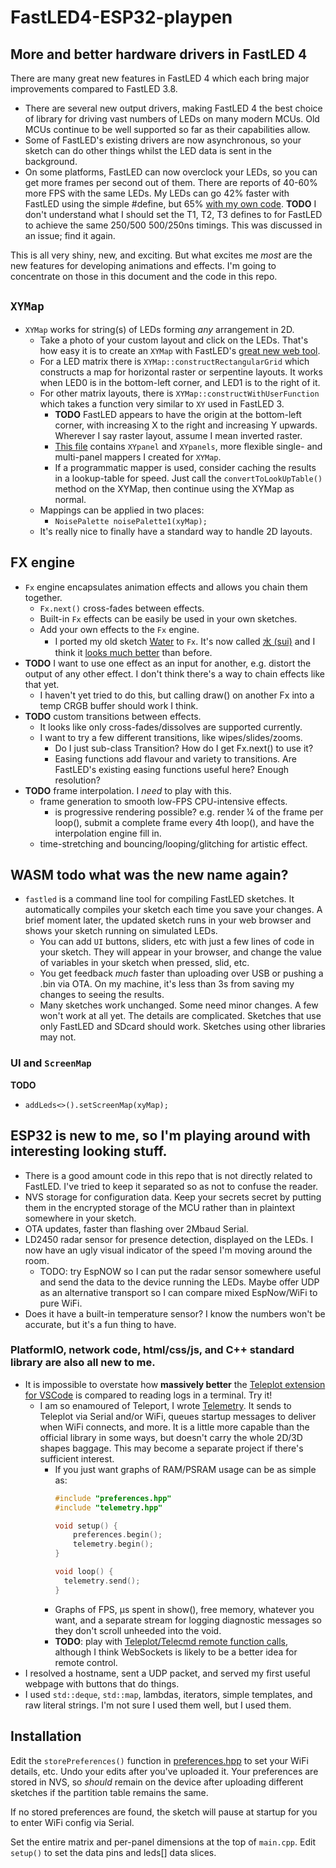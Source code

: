 # FastLED4-ESP32-playpen

## More and better hardware drivers in FastLED 4
There are many great new features in FastLED 4 which each bring major
improvements compared to FastLED 3.8.

 * There are several new output drivers, making FastLED 4 the best choice of
   library for driving vast numbers of LEDs on many modern MCUs. Old MCUs continue to be well supported so far as their capabilities allow.
 * Some of FastLED's existing drivers are now asynchronous, so your sketch
   can do other things whilst the LED data is sent in the background.
 * On some platforms, FastLED can now overclock your LEDs, so you can get more
   frames per second out of them. There are reports of 40-60% more FPS with the
   same LEDs. My LEDs can go 42% faster with FastLED using the simple #define,
   but 65%
   [with my own code](https://gist.github.com/sutaburosu/89920c71a9635fec595e243fa6e7360e).
   **TODO** I don't understand what I should set the T1, T2, T3 defines to for
   FastLED to achieve the same 250/500 500/250ns timings. This was discussed in
   an issue; find it again.

This is all very shiny, new, and exciting. But what excites me *most* are the new
features for developing animations and effects. I'm going to concentrate on
those in this document and the code in this repo.

## `XYMap`
  * `XYMap` works for string(s) of LEDs forming *any* arrangement in 2D.
    * Take a photo of your custom layout and click on the LEDs. That's how easy
      it is to create an `XYMap` with FastLED's
      [great new web tool](https://ledmapper.com).
    * For a LED matrix there is `XYMap::constructRectangularGrid` which
      constructs a map for horizontal raster or serpentine layouts. It works
      when LED0 is in the bottom-left corner, and LED1 is to the right of it.
    * For other matrix layouts, there is `XYMap::constructWithUserFunction`
      which takes a function very similar to `XY` used in FastLED 3.
      * **TODO** FastLED appears to have the origin at the bottom-left corner,
        with increasing X to the right and increasing Y upwards. Wherever I say
        raster layout, assume I mean inverted raster.
      * [This file](src/XY.hpp) contains `XYpanel` and `XYpanels`, more flexible
        single- and multi-panel mappers I created for `XYMap`.
      * If a programmatic mapper is used, consider caching the results in a
        lookup-table for speed. Just call the `convertToLookUpTable()` method on
        the XYMap, then continue using the XYMap as normal.
    * Mappings can be applied in two places:
      * `NoisePalette noisePalette1(xyMap);`
    * It's really nice to finally have a standard way to handle 2D layouts.

## FX engine
* `Fx` engine encapsulates animation effects and allows you chain them
  together.
  * `Fx.next()` cross-fades between effects.
  * Built-in `Fx` effects can be easily be used in your own sketches.
  * Add your own effects to the `Fx` engine.
    * I ported my old sketch
      [Water](https://github.com/FastLED/FastLED/blob/master/examples/FxWater/FxWater.ino)
      to `Fx`. It's now called [水 (sui)](src/fxSui.hpp) and I think it
      [looks much better](https://st4vs.net/sui/) than before.
* **TODO** I want to use one effect as an input for another, e.g. distort
  the output of any other effect. I don't think there's a way to chain
  effects like that yet.
  * I haven't yet tried to do this, but calling draw() on another Fx into a
    temp CRGB buffer should work I think.
* **TODO** custom transitions between effects.
  * It looks like only cross-fades/dissolves are supported currently.
  * I want to try a few different transitions, like wipes/slides/zooms.
    * Do I just sub-class Transition? How do I get Fx.next() to use it?
    * Easing functions add flavour and variety to transitions. Are FastLED's
      existing easing functions useful here? Enough resolution?
* **TODO** frame interpolation. I *need* to play with this.
  * frame generation to smooth low-FPS CPU-intensive effects.
    * is progressive rendering possible? e.g. render ¼ of the frame per
      loop(), submit a complete frame every 4th loop(), and have the
      interpolation engine fill in.
  * time-stretching and bouncing/looping/glitching for artistic effect.


## WASM  **todo** what was the new name again?
  * `fastled` is a command line tool for
    compiling FastLED sketches. It automatically compiles your sketch each time
    you save your changes. A brief moment later, the updated sketch runs in your
    web browser and shows your sketch running on simulated LEDs.
    * You can add `UI` buttons, sliders, etc with just a few lines of code in
      your sketch. They will appear in your browser, and change the value of
      variables in your sketch when pressed, slid, etc.
    * You get feedback *much* faster than uploading over USB or pushing a .bin
      via OTA. On my machine, it's less than 3s from saving my changes to seeing
      the results.
    * Many sketches work unchanged. Some need minor changes. A few won't work at
      all yet. The details are complicated. Sketches that use only FastLED and
      SDcard should work. Sketches using other libraries may not.

### UI and `ScreenMap`
**TODO**
  * `addLeds<>().setScreenMap(xyMap);`


## ESP32 is new to me, so I'm playing around with interesting looking stuff.
  * There is a good amount code in this repo that is not directly related to
    FastLED. I've tried to keep it separated so as not to confuse the
    reader.
  * NVS storage for configuration data. Keep your secrets secret by putting them
    in the encrypted storage of the MCU rather than in plaintext somewhere in
    your sketch.
  * OTA updates, faster than flashing over 2Mbaud Serial.
  * LD2450 radar sensor for presence detection, displayed on the LEDs. I now
    have an ugly visual indicator of the speed I'm moving around the room.
    * TODO: try EspNOW so I can put the radar sensor somewhere useful and send
      the data to the device running the LEDs. Maybe offer UDP as an alternative
      transport so I can compare mixed EspNow/WiFi to pure WiFi.
  * Does it have a built-in temperature sensor? I know the numbers won't be
    accurate, but it's a fun thing to have.

### PlatformIO, network code, html/css/js, and C++ standard library are also all new to me.
  * It is impossible to overstate how **massively better** the
    [Teleplot extension for VSCode](https://github.com/nesnes/teleplot) is
    compared to reading logs in a terminal. Try it!
    * I am so enamoured of Teleport, I wrote [Telemetry](src/telemetry.hpp). It
      sends to Teleplot via Serial and/or WiFi, queues startup messages to
      deliver when WiFi connects, and more. It is a little more capable than the
      official library in some ways, but doesn't carry the whole 2D/3D shapes
      baggage. This may become a separate project if there's sufficient
      interest.
        * If you just want graphs of RAM/PSRAM usage can be as simple as:
          ```cpp
          #include "preferences.hpp"
          #include "telemetry.hpp"

          void setup() {
              preferences.begin();
              telemetry.begin();
          }

          void loop() {
            telemetry.send();
          }
          ```
        * Graphs of FPS, µs spent in show(), free memory, whatever you want, and
          a separate stream for logging diagnostic messages so they don't scroll
          unheeded into the void.
        * **TODO**: play with
          [Teleplot/Telecmd remote function calls](https://github.com/nesnes/teleplot?tab=readme-ov-file#remote-function-calls),
          although I think WebSockets is likely to be a better idea for remote
          control.
  * I resolved a hostname, sent a UDP packet, and served my first useful webpage
    with buttons that do things.
  * I used `std::deque`, `std::map`, lambdas, iterators, simple templates, and
    raw literal strings. I'm not sure I used them well, but I used them.

## Installation

Edit the `storePreferences()` function in
[preferences.hpp](src/preferences.hpp) to set your WiFi details, etc. Undo your
edits after you've uploaded it. Your preferences are stored in NVS, so *should*
remain on the device after uploading different sketches if the partition table
remains the same.

If no stored preferences are found, the sketch will pause at startup for you
to enter WiFi config via Serial.

Set the entire matrix and per-panel dimensions at the top of `main.cpp`.
Edit `setup()` to set the data pins and leds[] data slices.